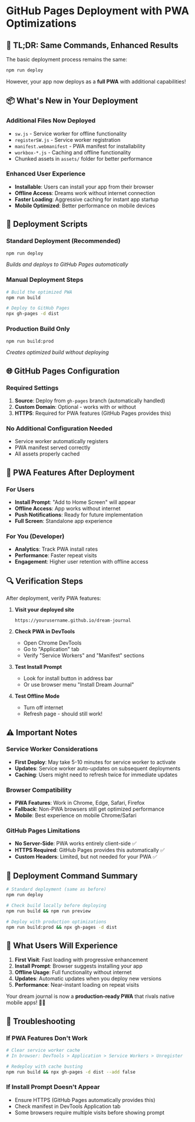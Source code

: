 # GitHub Pages Deployment with PWA Optimizations

## 🚀 **TL;DR: Same Commands, Enhanced Results**

The basic deployment process remains the same:
```bash
npm run deploy
```

However, your app now deploys as a **full PWA** with additional capabilities!

## 📦 **What's New in Your Deployment**

### Additional Files Now Deployed
- `sw.js` - Service worker for offline functionality
- `registerSW.js` - Service worker registration
- `manifest.webmanifest` - PWA manifest for installability  
- `workbox-*.js` - Caching and offline functionality
- Chunked assets in `assets/` folder for better performance

### Enhanced User Experience
- **Installable**: Users can install your app from their browser
- **Offline Access**: Dreams work without internet connection
- **Faster Loading**: Aggressive caching for instant app startup
- **Mobile Optimized**: Better performance on mobile devices

## 🔧 **Deployment Scripts**

### Standard Deployment (Recommended)
```bash
npm run deploy
```
*Builds and deploys to GitHub Pages automatically*

### Manual Deployment Steps
```bash
# Build the optimized PWA
npm run build

# Deploy to GitHub Pages  
npx gh-pages -d dist
```

### Production Build Only
```bash
npm run build:prod
```
*Creates optimized build without deploying*

## 🌐 **GitHub Pages Configuration**

### Required Settings
1. **Source**: Deploy from `gh-pages` branch (automatically handled)
2. **Custom Domain**: Optional - works with or without
3. **HTTPS**: Required for PWA features (GitHub Pages provides this)

### No Additional Configuration Needed
- Service worker automatically registers
- PWA manifest served correctly
- All assets properly cached

## 📱 **PWA Features After Deployment**

### For Users
- **Install Prompt**: "Add to Home Screen" will appear
- **Offline Access**: App works without internet
- **Push Notifications**: Ready for future implementation
- **Full Screen**: Standalone app experience

### For You (Developer)
- **Analytics**: Track PWA install rates
- **Performance**: Faster repeat visits
- **Engagement**: Higher user retention with offline access

## 🔍 **Verification Steps**

After deployment, verify PWA features:

1. **Visit your deployed site**
   ```
   https://yourusername.github.io/dream-journal
   ```

2. **Check PWA in DevTools**
   - Open Chrome DevTools
   - Go to "Application" tab
   - Verify "Service Workers" and "Manifest" sections

3. **Test Install Prompt**
   - Look for install button in address bar
   - Or use browser menu "Install Dream Journal"

4. **Test Offline Mode**
   - Turn off internet
   - Refresh page - should still work!

## ⚠️ **Important Notes**

### Service Worker Considerations
- **First Deploy**: May take 5-10 minutes for service worker to activate
- **Updates**: Service worker auto-updates on subsequent deployments
- **Caching**: Users might need to refresh twice for immediate updates

### Browser Compatibility
- **PWA Features**: Work in Chrome, Edge, Safari, Firefox
- **Fallback**: Non-PWA browsers still get optimized performance
- **Mobile**: Best experience on mobile Chrome/Safari

### GitHub Pages Limitations
- **No Server-Side**: PWA works entirely client-side ✅
- **HTTPS Required**: GitHub Pages provides this automatically ✅
- **Custom Headers**: Limited, but not needed for your PWA ✅

## 🚀 **Deployment Command Summary**

```bash
# Standard deployment (same as before)
npm run deploy

# Check build locally before deploying
npm run build && npm run preview

# Deploy with production optimizations
npm run build:prod && npx gh-pages -d dist
```

## 🌟 **What Users Will Experience**

1. **First Visit**: Fast loading with progressive enhancement
2. **Install Prompt**: Browser suggests installing your app
3. **Offline Usage**: Full functionality without internet
4. **Updates**: Automatic updates when you deploy new versions
5. **Performance**: Near-instant loading on repeat visits

Your dream journal is now a **production-ready PWA** that rivals native mobile apps! 🌙✨

## 🔄 **Troubleshooting**

### If PWA Features Don't Work
```bash
# Clear service worker cache
# In browser: DevTools > Application > Service Workers > Unregister

# Redeploy with cache busting
npm run build && npx gh-pages -d dist --add false
```

### If Install Prompt Doesn't Appear
- Ensure HTTPS (GitHub Pages automatically provides this)
- Check manifest in DevTools Application tab
- Some browsers require multiple visits before showing prompt
